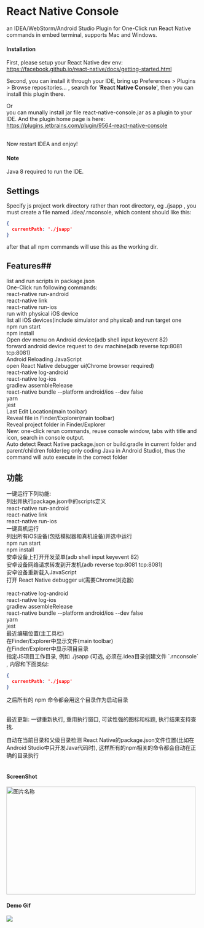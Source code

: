 # React Native Console
an IDEA/WebStorm/Android Studio Plugin for One-Click run React Native commands in embed terminal, supports Mac and Windows.

#### Installation
First, please setup your React Native dev env:
https://facebook.github.io/react-native/docs/getting-started.html

Second, you can install it through your IDE, bring up  Preferences > Plugins > Browse repositories... , search for '**React Native Console**',
then you can install this plugin there.<br/>

Or<br/>you can munally install jar file react-native-console.jar as a plugin to your IDE. And the plugin home page is here: https://plugins.jetbrains.com/plugin/9564-react-native-console<br/><br/>

Now restart IDEA and enjoy!


#### Note
Java 8 required to run the IDE.<br/>

## Settings
Specify js project work directory rather than root directory, eg ./jsapp , you must create a file named .idea/.rnconsole, which content should like this:
```json
{
  currentPath: './jsapp'
}
```

after that all npm commands will use this as the working dir.


## Features## 
list and run scripts in package.json<br>
One-Click run following commands:<br/>
react-native run-android<br/>
react-native link<br/>
react-native run-ios<br/>
run with physical iOS device<br/>
list all iOS devices(include simulator and physical) and run target one <br/>
npm run start<br/>
npm install<br/>
Open dev menu on Android device(adb shell input keyevent 82)<br/>
forward android device request to dev machine(adb reverse tcp:8081 tcp:8081)<br/>
Android Reloading JavaScript<br/>
open React Native debugger ui(Chrome browser required)<br/>
react-native log-android<br/>
react-native log-ios<br/>
gradlew assembleRelease<br/>
react-native bundle --platform android/ios --dev false<br/>
yarn<br/>
jest<br/>
Last Edit Location(main toolbar)<br/>
Reveal file in Finder/Explorer(main toolbar)<br/>
Reveal project folder in Finder/Explorer<br/>
New: one-click rerun commands, reuse console window, tabs with title and icon, search in console output.<br/>
Auto detect React Native package.json or build.gradle in current folder and parent/children folder(eg only coding Java in Android Studio),
thus the command will auto execute in the correct folder<br/>




<h2>功能</h2>
一键运行下列功能:<br/>
列出并执行package.json中的scripts定义<br>
react-native run-android<br/>
react-native link<br/>
react-native run-ios<br/>
一键真机运行<br/>
列出所有iOS设备(包括模拟器和真机设备)并选中运行<br/>
npm run start<br/>
npm install<br/>
安卓设备上打开开发菜单(adb shell input keyevent 82)<br/>
安卓设备网络请求转发到开发机(adb reverse tcp:8081 tcp:8081)<br/>
安卓设备重新载入JavaScript<br/>
打开 React Native debugger ui(需要Chrome浏览器)<br/><br/>
react-native log-android<br/>
react-native log-ios<br/>
gradlew assembleRelease<br/>
react-native bundle --platform android/ios --dev false<br/>
yarn<br/>
jest<br/>
最近编辑位置(主工具栏)<br/>
在Finder/Explorer中显示文件(main toolbar)<br/>
在Finder/Explorer中显示项目目录<br/>
指定JS项目工作目录, 例如 ./jsapp (可选, 必须在.idea目录创建文件 `.rnconsole` , 内容和下面类似:

```json
{
  currentPath: './jsapp'
}
```

之后所有的 npm 命令都会用这个目录作为启动目录<br/>
<br/>

最近更新: 一键重新执行, 重用执行窗口, 可读性强的图标和标题, 执行结果支持查找.<br/>

自动在当前目录和父级目录检测 React Native的package.json文件位置(比如在Android Studio中只开发Java代码时), 这样所有的npm相关的命令都会自动在正确的目录执行<br/>
<br/>

#### ScreenShot

<img src="https://raw.githubusercontent.com/beansoftapp/react-native-console/master/screenshot/ReactNativeConsole.png" width="492" height="281" alt="图片名称" align=center />

#### Demo Gif
![](https://raw.githubusercontent.com/beansoftapp/react-native-console/master/screenshot/rnconsole.gif)


